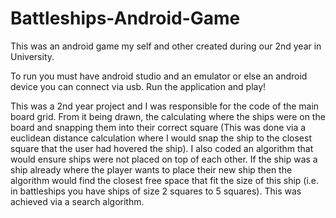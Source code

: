 # Battleships-Android-Game
This was an android game my self and other created during our 2nd year in University.

To run you must have android studio and an emulator or else an android device you can connect via usb. 
Run the application and play!

This was a 2nd year project and I was responsible for the code of the main board grid. From it being drawn, the calculating where the ships were on the board and snapping them into their correct square (This was done via a euclidean distance calculation where I would snap the ship to the closest square that the user had hovered the ship). I also coded an algorithm that would ensure ships were not placed on top of each other. If the ship was a ship already where the player wants to place their new ship then the algorithm would find the closest free space that fit the size of this ship (i.e. in battleships you have ships of size 2 squares to 5 squares). This was achieved via a search algorithm.  
